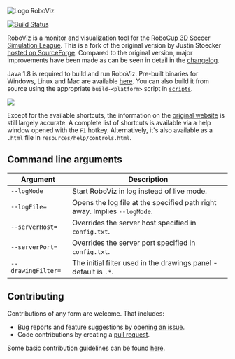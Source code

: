 ![Logo](resources/images/icon.png) RoboViz

[![Build Status](https://travis-ci.org/magmaOffenburg/RoboViz.png)](https://travis-ci.org/magmaOffenburg/RoboViz)

RoboViz is a monitor and visualization tool for the [RoboCup 3D Soccer Simulation League](http://wiki.robocup.org/wiki/Soccer_Simulation_League). This is a fork of the original version by Justin Stoecker [hosted on SourceForge](http://sourceforge.net/projects/rcroboviz/). Compared to the original version, major improvements have been made as can be seen in detail in the [changelog](CHANGELOG.md).

Java 1.8 is required to build and run RoboViz. Pre-built binaries for Windows, Linux and Mac are available [here](https://github.com/magmaOffenburg/RoboViz/releases). You can also build it from source using the appropriate `build-<platform>` script in [`scripts`](scripts).

![](images/video.gif)

Except for the available shortcuts, the information on the [original website](https://sites.google.com/site/umroboviz) is still largely accurate. A complete list of shortcuts is available via a help window opened with the `F1` hotkey. Alternatively, it's also available as a `.html` file in `resources/help/controls.html`.

## Command line arguments

| Argument           | Description                                                               |
|--------------------|---------------------------------------------------------------------------|
| `--logMode`        | Start RoboViz in log instead of live mode.                                |
| `--logFile=`       | Opens the log file at the specified path right away. Implies `--logMode`. |
| `--serverHost=`    | Overrides the server host specified in `config.txt`.                      |
| `--serverPort=`    | Overrides the server port specified in `config.txt`.                      |
| `--drawingFilter=` | The initial filter used in the drawings panel - default is `.*`.          |

## Contributing

Contributions of any form are welcome. That includes:
- Bug reports and feature suggestions by [opening an issue](https://github.com/magmaOffenburg/RoboViz/issues/new).
- Code contributions by creating a [pull request](https://github.com/magmaOffenburg/RoboViz/pulls?q=is%3Aopen+is%3Apr).

Some basic contribution guidelines can be found [here](CONTRIBUTING.md).
